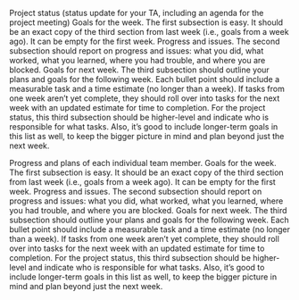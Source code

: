 Project status (status update for your TA, including an agenda for the project meeting)
		Goals for the week. The first subsection is easy. It should be an exact copy of the third section from last week (i.e., goals from a week ago). It can be empty for the first week. 
		Progress and issues. The second subsection should report on progress and issues: what you did, what worked, what you learned, where you had trouble, and where you are blocked.
		Goals for next week. The third subsection should outline your plans and goals for the following week. Each bullet point should include a measurable task and a time estimate (no longer than a week). If tasks from one week aren’t yet complete, they should roll over into tasks for the next week with an updated estimate for time to completion. For the project status, this third subsection should be higher-level and indicate who is responsible for what tasks. Also, it’s good to include longer-term goals in this list as well, to keep the bigger picture in mind and plan beyond just the next week.

Progress and plans of each individual team member.
	Goals for the week. The first subsection is easy. It should be an exact copy of the third section from last week (i.e., goals from a week ago). It can be empty for the first week.
	Progress and issues. The second subsection should report on progress and issues: what you did, what worked, what you learned, where you had trouble, and where you are blocked.
	Goals for next week. The third subsection should outline your plans and goals for the following week. Each bullet point should include a measurable task and a time estimate (no longer than a week). If tasks from one week aren’t yet complete, they should roll over into tasks for the next week with an updated estimate for time to completion. For the project status, this third subsection should be higher-level and indicate who is responsible for what tasks. Also, it’s good to include longer-term goals in this list as well, to keep the bigger picture in mind and plan beyond just the next week.
